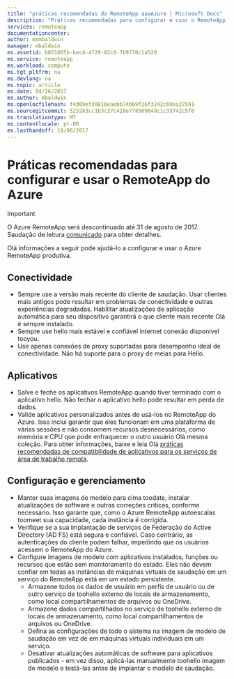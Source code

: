 ```yaml
---
title: "práticas recomendadas do RemoteApp aaaAzure | Microsoft Docs"
description: "Práticas recomendadas para configurar e usar o RemoteApp do Azure"
services: remoteapp
documentationcenter: 
author: msmbaldwin
manager: mbaldwin
ms.assetid: b851865b-bec4-4f29-82c0-7b9770c1a520
ms.service: remoteapp
ms.workload: compute
ms.tgt_pltfrm: na
ms.devlang: na
ms.topic: article
ms.date: 04/26/2017
ms.author: mbaldwin
ms.openlocfilehash: f4d09ef30816eaebb74b69f26f3242c69ea27591
ms.sourcegitcommit: 523283cc1b3c37c428e77850964dc1c33742c5f0
ms.translationtype: MT
ms.contentlocale: pt-BR
ms.lasthandoff: 10/06/2017
---
```

# <a name="best-practices-for-configuring-and-using-azure-remoteapp"></a>Práticas recomendadas para configurar e usar o RemoteApp do Azure
> [!IMPORTANT]
> O Azure RemoteApp será descontinuado até 31 de agosto de 2017. Saudação de leitura [comunicado](https://blogs.technet.microsoft.com/enterprisemobility/2016/08/12/application-remoting-and-the-cloud/) para obter detalhes.
> 
> 

Olá informações a seguir pode ajudá-lo a configurar e usar o Azure RemoteApp produtiva.

## <a name="connectivity"></a>Conectividade
* Sempre use a versão mais recente do cliente de saudação. Usar clientes mais antigos pode resultar em problemas de conectividade e outras experiências degradadas. Habilitar atualizações de aplicação automática para seu dispositivo garantirá o que cliente mais recente Olá é sempre instalado.
* Sempre use hello mais estável e confiável internet conexão disponível tooyou.  
* Use apenas conexões de proxy suportadas para desempenho ideal de conectividade.  Não há suporte para o proxy de meias para Hello.

## <a name="applications"></a>Aplicativos
* Salve e feche os aplicativos RemoteApp quando tiver terminado com o aplicativo hello. Não fechar o aplicativo hello pode resultar em perda de dados.
* Valide aplicativos personalizados antes de usá-los no RemoteApp do Azure. Isso inclui garantir que eles funcionam em uma plataforma de várias sessões e não consomem recursos desnecessários, como memória e CPU que pode enfraquecer o outro usuário Olá mesma coleção. Para obter informações, baixe e leia Olá [práticas recomendadas de compatibilidade de aplicativos para os serviços de área de trabalho remota](http://www.dabcc.com/resources/Application%20Compatibility%20Best%20Practices%20for%20Remote%20Desktop%20Services.pdf).

## <a name="configuration-and-management"></a>Configuração e gerenciamento
* Manter suas imagens de modelo para cima toodate, instalar atualizações de software e outras correções críticas, conforme necessário. Isso garante que, como o Azure RemoteApp autoescalas toomeet sua capacidade, cada instância é corrigida.  
* Verifique se a sua implantação de serviços de Federação do Active Directory (AD FS) está segura e confiável. Caso contrário, as autenticações do cliente podem falhar, impedindo que os usuários acessem o RemoteApp do Azure.
* Configure imagens de modelo com aplicativos instalados, funções ou recursos que estão sem monitoramento do estado. Eles não devem confiar em todas as instâncias de máquinas virtuais de saudação em um serviço do RemoteApp está em um estado persistente.
  * Armazene todos os dados de usuário em perfis de usuário ou de outro serviço de toohello externo de locais de armazenamento, como local compartilhamentos de arquivos ou OneDrive.
  * Armazene dados compartilhados no serviço de toohello externo de locais de armazenamento, como local compartilhamentos de arquivos ou OneDrive.
  * Defina as configurações de todo o sistema na imagem de modelo de saudação em vez de em máquinas virtuais individuais em um serviço.
  * Desativar atualizações automáticas de software para aplicativos publicados - em vez disso, aplicá-las manualmente toohello imagem de modelo e testá-las antes de implantar o modelo de saudação.

